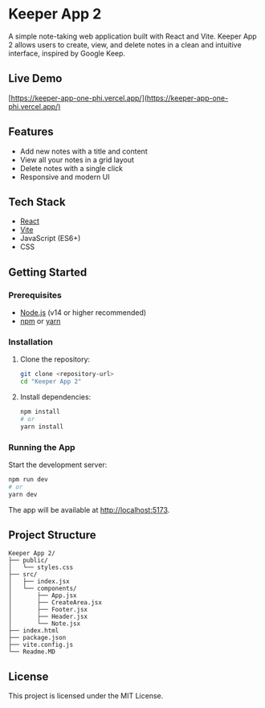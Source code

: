 # Keeper App 2

A simple note-taking web application built with React and Vite. Keeper App 2 allows users to create, view, and delete notes in a clean and intuitive interface, inspired by Google Keep.

## Live Demo
[https://keeper-app-one-phi.vercel.app/](https://keeper-app-one-phi.vercel.app/)

## Features
- Add new notes with a title and content
- View all your notes in a grid layout
- Delete notes with a single click
- Responsive and modern UI

## Tech Stack
- [React](https://react.dev/)
- [Vite](https://vitejs.dev/)
- JavaScript (ES6+)
- CSS

## Getting Started

### Prerequisites
- [Node.js](https://nodejs.org/) (v14 or higher recommended)
- [npm](https://www.npmjs.com/) or [yarn](https://yarnpkg.com/)

### Installation
1. Clone the repository:
   ```sh
   git clone <repository-url>
   cd "Keeper App 2"
   ```
2. Install dependencies:
   ```sh
   npm install
   # or
   yarn install
   ```

### Running the App
Start the development server:
```sh
npm run dev
# or
yarn dev
```

The app will be available at [http://localhost:5173](http://localhost:5173).

## Project Structure
```
Keeper App 2/
├── public/
│   └── styles.css
├── src/
│   ├── index.jsx
│   └── components/
│       ├── App.jsx
│       ├── CreateArea.jsx
│       ├── Footer.jsx
│       ├── Header.jsx
│       └── Note.jsx
├── index.html
├── package.json
├── vite.config.js
└── Readme.MD
```

## License
This project is licensed under the MIT License.

